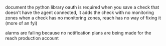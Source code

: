 document the python library oauth is required
when you save a check that doesn't have the agent connected, it adds the check with no monitoring zones
when a check has no monitoring zones, reach has no way of fixing it (more of an fyi)

alarms are failing because no notification plans are being made for the reach production account
